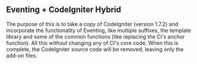 Eventing + CodeIgniter Hybrid
-----------------------------

The purpose of this is to take a copy of CodeIgniter (version 1.7.2) and incorporate the functionality of Eventing, like multiple suffixes, the template library and some of the common functions (like replacing the CI's anchor function).
All this *without* changing any of CI's core code.
When this is complete, the CodeIgniter source code will be removed, leaving only the add-on files.
